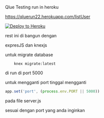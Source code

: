 Qlue  Testing run in heroku

https://qluerun22.herokuapp.com/listUser


[![Deploy to Heroku](https://www.herokucdn.com/deploy/button.png)](https://heroku.com/deploy)

rest ini di bangun dengan

expresJS dan knexjs

untuk migrate database

``` 
    knex migrate:latest
```

di run di port 5000

untuk mengganti  port tinggal mengganti 

```javascript
app.set('port', (process.env.PORT || 5000))
```

pada file server.js



sesuai dengan port yang anda inginkan 
